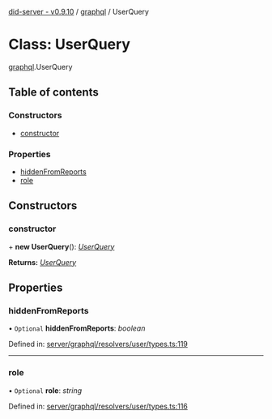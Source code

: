 [did-server - v0.9.10](../README.md) / [graphql](../modules/graphql.md) / UserQuery

# Class: UserQuery

[graphql](../modules/graphql.md).UserQuery

## Table of contents

### Constructors

- [constructor](graphql.userquery.md#constructor)

### Properties

- [hiddenFromReports](graphql.userquery.md#hiddenfromreports)
- [role](graphql.userquery.md#role)

## Constructors

### constructor

\+ **new UserQuery**(): [*UserQuery*](graphql.userquery.md)

**Returns:** [*UserQuery*](graphql.userquery.md)

## Properties

### hiddenFromReports

• `Optional` **hiddenFromReports**: *boolean*

Defined in: [server/graphql/resolvers/user/types.ts:119](https://github.com/Puzzlepart/did/blob/dev/server/graphql/resolvers/user/types.ts#L119)

___

### role

• `Optional` **role**: *string*

Defined in: [server/graphql/resolvers/user/types.ts:116](https://github.com/Puzzlepart/did/blob/dev/server/graphql/resolvers/user/types.ts#L116)
